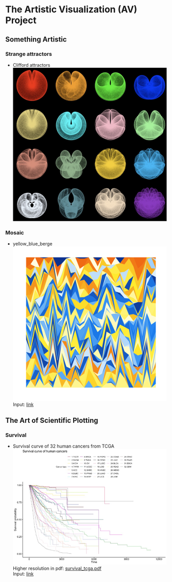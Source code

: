 
# The Artistic Visualization (AV) Project

## Something Artistic

###  Strange attractors

* Clifford attractors  
  <img src="output/CliffordAttractors_a.png" width="500" height="">  

### Mosaic

* yellow_blue_berge  
  <img src="output/yellow_blue_berge.png" width="500" height="">  
  Input: <a href="input/yellow_blue_berge.txt">link</a>

## The Art of Scientific Plotting

### Survival

* Survival curve of 32 human cancers from TCGA  
  <img src="output/survival_tcga.jpg" width="500" height="">  
  Higher resolution in pdf: <a href="output/survival_tcga.pdf">survival_tcga.pdf</a>  
  Input: <a href="input/clinical_PANCAN_patient_with_followup.tsv">link</a>
